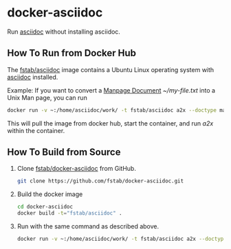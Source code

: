 docker-asciidoc
===============

Run [asciidoc](http://www.methods.co.nz/asciidoc/) without installing asciidoc.

How To Run from Docker Hub
-------------------

The [fstab/asciidoc](https://registry.hub.docker.com/u/fstab/asciidoc) image contains a Ubuntu Linux operating system with [asciidoc](http://www.methods.co.nz/asciidoc/) installed.

Example: If you want to convert a [Manpage Document](http://www.methods.co.nz/asciidoc/chunked/ch24.html) _~/my-file.txt_ into a Unix Man page, you can run

   ```bash
   docker run -v ~:/home/asciidoc/work/ -t fstab/asciidoc a2x --doctype manpage --format manpage my-file.txt
   ```

This will pull the image from docker hub, start the container, and run _a2x_ within the container.

How To Build from Source
-----------------

1. Clone [fstab/docker-asciidoc](https://github.com/fstab/docker-asciidoc) from GitHub.

   ```bash
   git clone https://github.com/fstab/docker-asciidoc.git
   ```
2. Build the docker image

   ```bash
   cd docker-asciidoc
   docker build -t="fstab/asciidoc" .
   ```

3. Run with the same command as described above.

   ```bash
   docker run -v ~:/home/asciidoc/work/ -t fstab/asciidoc a2x --doctype manpage --format manpage my-file.txt
   ```
